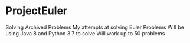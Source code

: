 # ProjectEuler
Solving Archived  Problems
My attempts at solving Euler Problems
Will be using Java 8 and Python 3.7 to solve
Will work up to 50 problems
